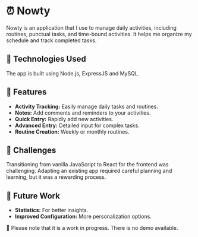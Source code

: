 # ⏰ Nowty

Nowty is an application that I use to manage daily activities, including routines, punctual tasks, and time-bound activities. It helps me organize my schedule and track completed tasks.

## 🚀 Technologies Used

The app is built using Node.js, ExpressJS and MySQL.

## 🌟 Features

- **Activity Tracking:** Easily manage daily tasks and routines.
- **Notes:** Add comments and reminders to your activities.
- **Quick Entry:** Rapidly add new activities.
- **Advanced Entry:** Detailed input for complex tasks.
- **Routine Creation:** Weekly or monthly routines.

## 🤔 Challenges

Transitioning from vanilla JavaScript to React for the frontend was challenging. Adapting an existing app required careful planning and learning, but it was a rewarding process.

## 🔮 Future Work

- **Statistics:** For better insights.
- **Improved Configuration:** More personalization options.

👷 Please note that it is a work in progress. There is no demo available. 